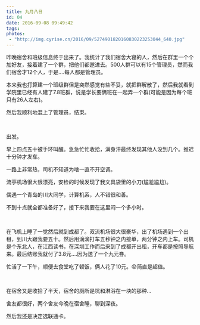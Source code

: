 ```yaml
---
title: 九月八日
id: 04
date: 2016-09-08 09:49:42
tags:
photos:
 - "http://img.cyrise.cn/2016/09/5274901820160830223253044_640.jpg"
---
```


昨晚宿舍和班级信息终于出来了。我统计了我们宿舍大寝的人，然后在群里一个个加好友，接着建了一个群，把他们都邀进去。500人群可以有15个管理员，然而我们宿舍才12个人，于是....每人都是管理员。

本来我也打算建一个班级群但是突然感觉有些不妥，就把群解散了，然后我就看到学院里已经有人建了7.8班群，说是学长要俩班在一起弄一个群(可能是因为每个班只有26人左右)。

然后我顺利地混上了管理员，结束。

&nbsp;

出发。

早上四点五十被手环叫醒。急急忙忙收拾，满身汗最终发现其他人没到几个。推迟十分钟才发车。

一路上非常热，司机不知道为啥一直不开空调。

流亭机场很大很漂亮，安检的时候发现了我文具袋里的小刀(尴尬尴尬)。

偶遇一个青岛的川大同学，计算机系，人不错很和善。

不到十点就全都准备好了，接下来我要在这里闷一个多小时。

&nbsp;

在飞机上睡了一觉然后就到成都了。双流机场很大很豪华，出了机场遇到一个出租，到川大跟我要五十。然后用滴滴打车五秒钟之内接单，两分钟之内上车。司机是个东北人，在江西读书，在深圳工作而后来到了成都开出租，开车都是按照导航来。最后结账我就付了3.8元....因为送了一个九元券。

忙活了一下午，顺便去食堂吃了顿饭，俩人花了10元。&#x1f613;简直是超值。

&nbsp;

在宿舍又是收拾了半天，宿舍的厕所是坑和淋浴在一块的那种...

舍友都很好，两个舍友今晚在宿舍睡，聊到深夜。

然后我还是决定选联通卡。
